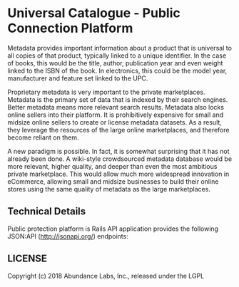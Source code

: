 # Universal Catalogue - Public Connection Platform

Metadata provides important information about a product that is universal to all copies of that product, typically linked to a unique identifier. In the case of books, this would be the title, author, publication year and even weight linked to the ISBN of the book. In electronics, this could be the model year, manufacturer and feature set linked to the UPC.

Proprietary metadata is very important to the private marketplaces. Metadata is the primary set of data that is indexed by their search engines. Better metadata means more relevant search results. Metadata also locks online sellers into their platform. It is prohibitively expensive for small and midsize online sellers to create or license metadata datasets. As a result, they leverage the resources of the large online marketplaces, and therefore become reliant on them.

A new paradigm is possible. In fact, it is somewhat surprising that it has not already been done. A wiki-style crowdsourced metadata database would be more relevant, higher quality, and deeper than even the most ambitious private marketplace. This would allow much more widespread innovation in eCommerce, allowing small and midsize businesses to build their online stores using the same quality of metadata as the large marketplaces.

## Technical Details

Public protection platform is Rails API application provides the following JSON:API (http://jsonapi.org/) endpoints:


## LICENSE

Copyright (c) 2018 Abundance Labs, Inc., released under the LGPL
